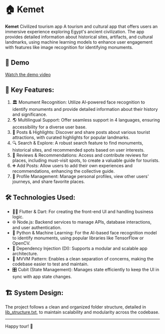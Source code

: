 # 🏠 Kemet

**Kemet**  Civilized tourism app
 A tourism and cultural app that offers users an immersive experience exploring Egypt's ancient civilization. The 
app provides detailed information about historical sites, artifacts, and cultural landmarks, using machine learning 
models to enhance user engagement with features like image recognition for identifying monuments.
## 🎥 Demo

[Watch the demo video](
https://raw.githubusercontent.com/MohamedKomi/kemet/refs/heads/main/WhatsApp%20Video%202024-10-04%20at%2021.50.41_34d596f6.mp4?token=G)

## 🚀 Key Features:
1. 🏛️ Monument Recognition: Utilize AI-powered face recognition to identify monuments and provide detailed information about their history and significance.
2. 🌎 Multilingual Support: Offer seamless support in 4 languages, ensuring accessibility for a diverse user base.
3. 📍 Posts & Highlights: Discover and share posts about various tourist attractions, with curated highlights for popular landmarks.
4. 🔍 Search & Explore: A robust search feature to find monuments, historical sites, and recommended spots based on user interests.
5. 🌟 Reviews & Recommendations: Access and contribute reviews for places, including must-visit spots, to create a valuable guide for tourists.
6. ➕ Add Posts: Allow users to add their own experiences and recommendations, enhancing the collective guide.
7. 👤 Profile Management: Manage personal profiles, view other users' journeys, and share favorite places.

## 🛠️ Technologies Used:
- 🧑‍💻 Flutter & Dart: For creating the front-end UI and handling business logic.
- 🌐 Node.js: Backend services to manage APIs, database interactions, and user authentication.
- 🐍 Python & Machine Learning: For the AI-based face recognition model to identify monuments, using popular libraries like TensorFlow or OpenCV.
- 💉 Dependency Injection (DI): Supports a modular and scalable app architecture.
- 🧩 MVVM Pattern: Enables a clean separation of concerns, making the codebase easier to test and maintain.
- 🎛️ Cubit (State Management): Manages state efficiently to keep the UI in sync with app state changes.

## 🏗️ System Design:
The project follows a clean and organized folder structure, detailed in [lib_structure.txt](lib_structure.txt), to maintain scalability and modularity across the codebase.

---


Happy tour! 🎉
